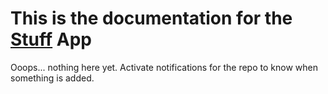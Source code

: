 
# This is the documentation for the [Stuff]() App

Ooops... nothing here yet. Activate notifications for the repo to know when something is added.


